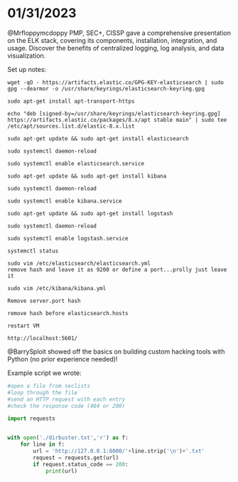 # 01/31/2023

@Mrfloppymcdoppy PMP, SEC+, CISSP  gave a comprehensive presentation on the ELK stack, covering its components, installation, integration, and usage. Discover the benefits of centralized logging, log analysis, and data visualization. 

Set up notes:
```
wget -qO - https://artifacts.elastic.co/GPG-KEY-elasticsearch | sudo gpg --dearmor -o /usr/share/keyrings/elasticsearch-keyring.gpg

sudo apt-get install apt-transport-https

echo "deb [signed-by=/usr/share/keyrings/elasticsearch-keyring.gpg] https://artifacts.elastic.co/packages/8.x/apt stable main" | sudo tee /etc/apt/sources.list.d/elastic-8.x.list

sudo apt-get update && sudo apt-get install elasticsearch

sudo systemctl daemon-reload

sudo systemctl enable elasticsearch.service

sudo apt-get update && sudo apt-get install kibana

sudo systemctl daemon-reload

sudo systemctl enable kibana.service

sudo apt-get update && sudo apt-get install logstash

sudo systemctl daemon-reload

sudo systemctl enable logstash.service

systemctl status

sudo vim /etc/elasticsearch/elasticsearch.yml
remove hash and leave it as 9200 or define a port...prolly just leave it

sudo vim /etc/kibana/kibana.yml

Remove server.port hash

remove hash before elasticsearch.hosts

restart VM

http://localhost:5601/

```


@BarrySploit showed off the basics on building custom hacking tools with Python (no prior experience needed)!

Example script we wrote:

```python
#open a file from seclists
#loop through the file
#send an HTTP request with each entry
#check the response code (404 or 200)

import requests


with open('./dirbuster.txt','r') as f:
    for line in f:
        url = 'http://127.0.0.1:8000/'+line.strip('\n')+'.txt'
        request = requests.get(url)
        if request.status_code == 200:
            print(url)
```